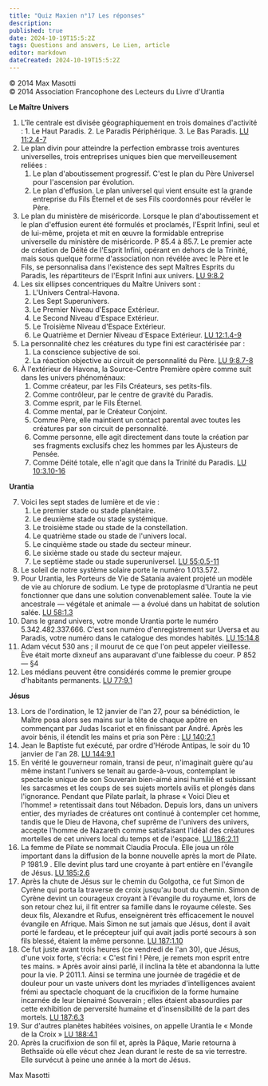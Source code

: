 ```yaml
---
title: "Quiz Maxien n°17 Les réponses"
description: 
published: true
date: 2024-10-19T15:5:2Z
tags: Questions and answers, Le Lien, article
editor: markdown
dateCreated: 2024-10-19T15:5:2Z
---
```


<p class="v-card v-sheet theme--light grey lighten-3 px-2">© 2014 Max Masotti<br>© 2014 Association Francophone des Lecteurs du Livre d'Urantia</p>

**Le Maître Univers**

1. L'île centrale est divisée géographiquement en trois domaines d'activité : 1. Le Haut Paradis. 2. Le Paradis Périphérique. 3. Le Bas Paradis. [LU 11:2.4-7](/fr/The_Urantia_Book/11#p2_4)
2. Le plan divin pour atteindre la perfection embrasse trois aventures universelles, trois entreprises uniques bien que merveilleusement reliées :
	1. Le plan d'aboutissement progressif. C'est le plan du Père Universel pour l'ascension par évolution.
	2. Le plan d'effusion. Le plan universel qui vient ensuite est la grande entreprise du Fils Éternel et de ses Fils coordonnés pour révéler le Père.
3. Le plan du ministère de miséricorde. Lorsque le plan d'aboutissement et le plan d'effusion eurent été formulés et proclamés, l'Esprit Infini, seul et de lui-même, projeta et mit en œuvre la formidable entreprise universelle du ministère de miséricorde. P 85.4 à 85.7. Le premier acte de création de Déité de l'Esprit Infini, opérant en dehors de la Trinité, mais sous quelque forme d'association non révélée avec le Père et le Fils, se personnalisa dans l'existence des sept Maîtres Esprits du Paradis, les répartiteurs de l'Esprit Infini aux univers. [LU 9:8.2](/fr/The_Urantia_Book/9#p8_2)
4. Les six ellipses concentriques du Maître Univers sont :
	1. L'Univers Central-Havona.
	2. Les Sept Superunivers.
	3. Le Premier Niveau d'Espace Extérieur.
	4. Le Second Niveau d'Espace Extérieur.
	5. Le Troisième Niveau d'Espace Extérieur.
	6. Le Quatrième et Dernier Niveau d'Espace Extérieur. [LU 12:1.4-9](/fr/The_Urantia_Book/12#p1_4)
5. La personnalité chez les créatures du type fini est caractérisée par :
	1. La conscience subjective de soi.
	2. La réaction objective au circuit de personnalité du Père. [LU 9:8.7-8](/fr/The_Urantia_Book/9#p8_7)
6. À l'extérieur de Havona, la Source-Centre Première opère comme suit dans les univers phénoménaux:
	1. Comme créateur, par les Fils Créateurs, ses petits-fils.
	2. Comme contrôleur, par le centre de gravité du Paradis.
	3. Comme esprit, par le Fils Éternel.
	4. Comme mental, par le Créateur Conjoint.
	5. Comme Père, elle maintient un contact parental avec toutes les créatures par son circuit de personnalité.
	6. Comme personne, elle agit directement dans toute la création par ses fragments exclusifs chez les hommes par les Ajusteurs de Pensée.
	7. Comme Déité totale, elle n'agit que dans la Trinité du Paradis. [LU 10:3.10-16](/fr/The_Urantia_Book/10#p3_10)

**Urantia**

7. Voici les sept stades de lumière et de vie :
	1. Le premier stade ou stade planétaire.
	2. Le deuxième stade ou stade systémique.
	3. Le troisième stade ou stade de la constellation.
	4. Le quatrième stade ou stade de l'univers local.
	5. Le cinquième stade ou stade du secteur mineur.
	6. Le sixième stade ou stade du secteur majeur.
	7. Le septième stade ou stade superuniversel. [LU 55:0.5-11](/fr/The_Urantia_Book/55#p0_5)
8. Le soleil de notre système solaire porte le numéro 1.013.572.
9. Pour Urantia, les Porteurs de Vie de Satania avaient projeté un modèle de vie au chlorure de sodium. Le type de protoplasme d'Urantia ne peut fonctionner que dans une solution convenablement salée. Toute la vie ancestrale — végétale et animale — a évolué dans un habitat de solution salée. [LU 58:1.3](/fr/The_Urantia_Book/58#p1_3)
10. Dans le grand univers, votre monde Urantia porte le numéro 5.342.482.337.666. C'est son numéro d'enregistrement sur Uversa et au Paradis, votre numéro dans le catalogue des mondes habités. [LU 15:14.8](/fr/The_Urantia_Book/15#p14_8)
11. Adam vécut 530 ans ; il mourut de ce que l'on peut appeler vieillesse. Ève était morte dixneuf ans auparavant d'une faiblesse du coeur. P 852 — §4
12. Les médians peuvent être considérés comme le premier groupe d'habitants permanents. [LU 77:9.1](/fr/The_Urantia_Book/77#p9_1)

**Jésus**

13. Lors de l'ordination, le 12 janvier de l'an 27, pour sa bénédiction, le Maître posa alors ses mains sur la tête de chaque apôtre en commençant par Judas Iscariot et en finissant par André. Après les avoir bénis, il étendit les mains et pria son Père : [LU 140:2.1](/fr/The_Urantia_Book/140#p2_1)
14. Jean le Baptiste fut exécuté, par ordre d'Hérode Antipas, le soir du 10 janvier de l'an 28. [LU 144:9.1](/fr/The_Urantia_Book/144#p9_1)
15. En vérité le gouverneur romain, transi de peur, n'imaginait guère qu'au même instant l'univers se tenait au garde-à-vous, contemplant le spectacle unique de son Souverain bien-aimé ainsi humilié et subissant les sarcasmes et les coups de ses sujets mortels avilis et plongés dans l'ignorance. Pendant que Pilate parlait, la phrase « Voici Dieu et l'homme! » retentissait dans tout Nébadon. Depuis lors, dans un univers entier, des myriades de créatures ont continué à contempler cet homme, tandis que le Dieu de Havona, chef suprême de l'univers des univers, accepte l'homme de Nazareth comme satisfaisant l'idéal des créatures mortelles de cet univers local du temps et de l'espace. [LU 186:2.11](/fr/The_Urantia_Book/186#p2_11)
16. La femme de Pilate se nommait Claudia Procula. Elle joua un rôle important dans la diffusion de la bonne nouvelle après la mort de Pilate. P 1981.9 . Elle devint plus tard une croyante à part entière en l'évangile de Jésus. [LU 185:2.6](/fr/The_Urantia_Book/185#p2_6)
17. Après la chute de Jésus sur le chemin du Golgotha, ce fut Simon de Cyrène qui porta la traverse de croix jusqu'au bout du chemin. Simon de Cyrène devint un courageux croyant à l'évangile du royaume et, lors de son retour chez lui, il fit entrer sa famille dans le royaume céleste. Ses deux fils, Alexandre et Rufus, enseignèrent très efficacement le nouvel évangile en Afrique. Mais Simon ne sut jamais que Jésus, dont il avait porté le fardeau, et le précepteur juif qui avait jadis porté secours à son fils blessé, étaient la même personne. [LU 187:1.10](/fr/The_Urantia_Book/187#p1_10)
18. Ce fut juste avant trois heures (ce vendredi de l'an 30), que Jésus, d'une voix forte, s'écria: « C'est fini ! Père, je remets mon esprit entre tes mains. » Après avoir ainsi parlé, il inclina la tête et abandonna la lutte pour la vie. P 2011.1. Ainsi se termina une journée de tragédie et de douleur pour un vaste univers dont les myriades d'intelligences avaient frémi au spectacle choquant de la crucifixion de la forme humaine incarnée de leur bienaimé Souverain ; elles étaient abasourdies par cette exhibition de perversité humaine et d'insensibilité de la part des mortels. [LU 187:6.3](/fr/The_Urantia_Book/187#p6_3)
19. Sur d'autres planètes habitées voisines, on appelle Urantia le « Monde de la Croix » [LU 188:4.1](/fr/The_Urantia_Book/188#p4_1)
20. Après la crucifixion de son fil et, après la Pâque, Marie retourna à Bethsaïde où elle vécut chez Jean durant le reste de sa vie terrestre. Elle survécut à peine une année à la mort de Jésus.

Max Masotti